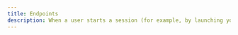 ```yaml
---
title: Endpoints
description: When a user starts a session (for example, by launching your mobile app), your mobile or web application can automatically register (or update) an endpoint with Amazon Pinpoint. The endpoint represents the device that the user starts the session with.
---
```


<inline-fragment src="~/sdk/fragments/library-callout.md"></inline-fragment>

<inline-fragment platform="ios" src="~/sdk/analytics/fragments/ios/endpoints.md"></inline-fragment> <inline-fragment platform="android" src="~/sdk/analytics/fragments/android/endpoints.md"></inline-fragment>